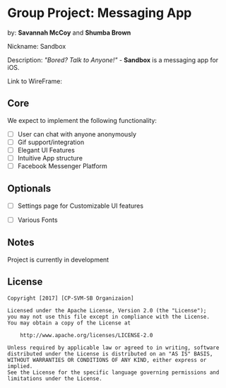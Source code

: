 # Group Project: Messaging App
by: **Savannah McCoy** and **Shumba Brown**



Nickname: Sandbox 


Description: *"Bored? Talk to Anyone!"* - **Sandbox** is a messaging app for iOS. 


Link to WireFrame: 

## Core

We expect to implement the following functionality:

* [ ] User can chat with anyone anonymously
* [ ] Gif support/integration
* [ ] Elegant UI Features
* [ ] Intuitive App structure
* [ ] Facebook Messenger Platform

## Optionals

* [ ] Settings page for Customizable UI features
* [ ] Various Fonts


## Notes

Project is currently in development

## License

    Copyright [2017] [CP-SVM-SB Organizaion]

    Licensed under the Apache License, Version 2.0 (the "License");
    you may not use this file except in compliance with the License.
    You may obtain a copy of the License at

        http://www.apache.org/licenses/LICENSE-2.0

    Unless required by applicable law or agreed to in writing, software
    distributed under the License is distributed on an "AS IS" BASIS,
    WITHOUT WARRANTIES OR CONDITIONS OF ANY KIND, either express or implied.
    See the License for the specific language governing permissions and
    limitations under the License.
